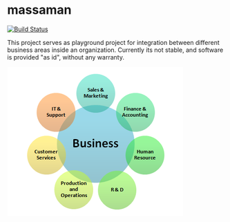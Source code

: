 # massaman

[![Build Status](https://travis-ci.org/imatec/massaman.svg?branch=master)](https://travis-ci.org/imatec/massaman)

This project serves as playground project for integration between different business areas inside an organization. Currently its not stable, and software is provided "as id", without any warranty.

![Business Areas](https://github.com/imatec/massaman/raw/master/src/app/static/business_func_areas.png)

